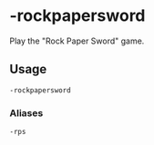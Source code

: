 # -rockpapersword

Play the "Rock Paper Sword" game.

## Usage

```
-rockpapersword
```

### Aliases

```
-rps
```
